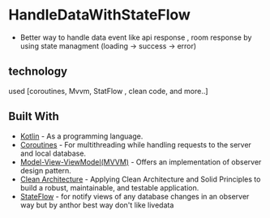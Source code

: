 # HandleDataWithStateFlow
 - Better way to handle data event like api response , room response by using  state managment (loading -> success -> error)
## technology 
used [coroutines,  Mvvm, StatFlow ,  clean code, and more..]




## Built With

* [Kotlin](https://kotlinlang.org) - As a programming language.
* [Coroutines](https://developer.android.com/kotlin/coroutines) - For multithreading while handling requests to the server and local database.
* [Model-View-ViewModel(MVVM)](https://developer.android.com/topic/architecture) - Offers an implementation of observer design pattern.
* [Clean Architecture](https://www.raywenderlich.com/3595916-clean-architecture-tutorial-for-android-getting-started) - Applying Clean Architecture and Solid Principles to build a robust, maintainable, and testable application.
* [StateFlow](https://developer.android.com/kotlin/flow/stateflow-and-sharedflow) - for notify views of any database changes in an observer way but by anthor best way don't like livedata
